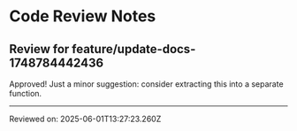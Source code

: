 # Code Review Notes

## Review for feature/update-docs-1748784442436

Approved! Just a minor suggestion: consider extracting this into a separate function.

---
Reviewed on: 2025-06-01T13:27:23.260Z